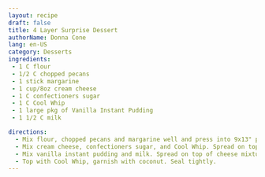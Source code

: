 ```yaml
---
layout: recipe
draft: false
title: 4 Layer Surprise Dessert
authorName: Donna Cone
lang: en-US
category: Desserts
ingredients:
 - 1 C flour
 - 1/2 C chopped pecans
 - 1 stick margarine
 - 1 cup/8oz cream cheese
 - 1 C confectioners sugar
 - 1 C Cool Whip
 - 1 large pkg of Vanilla Instant Pudding
 - 1 1/2 C milk

directions:
  - Mix flour, chopped pecans and margarine well and press into 9x13" pan
  - Mix cream cheese, confectioners sugar, and Cool Whip. Spread on top of crust.
  - Mix vanilla instant pudding and milk. Spread on top of cheese mixture.
  - Top with Cool Whip, garnish with coconut. Seal tightly.
---
```

